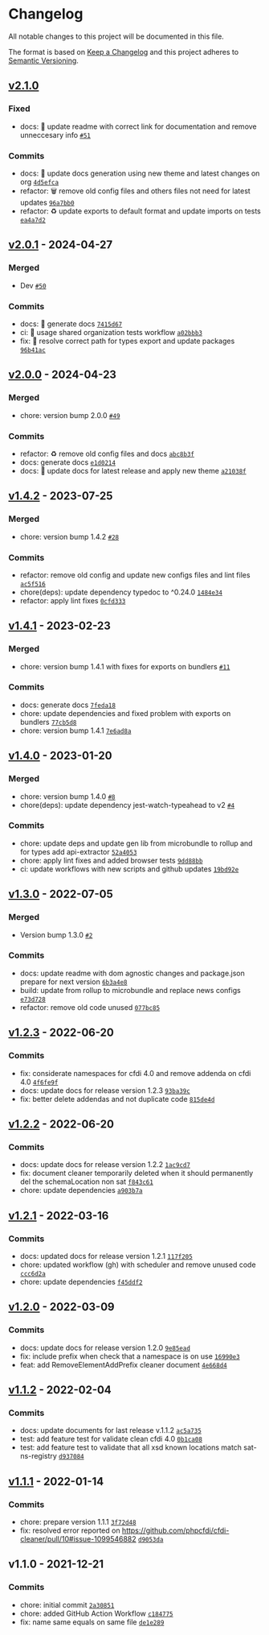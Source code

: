 # Changelog

All notable changes to this project will be documented in this file.

The format is based on [Keep a Changelog](https://keepachangelog.com/en/1.0.0/)
and this project adheres to [Semantic Versioning](https://semver.org/spec/v2.0.0.html).

## [v2.1.0](https://luffynando.github.com/nodecfdi/cfdi-cleaner/compare/v2.0.1...v2.1.0)

### Fixed

- docs: :memo: update readme with correct link for documentation and remove unneccesary info [`#51`](https://luffynando.github.com/nodecfdi/cfdi-cleaner/issues/51)

### Commits

- docs: :memo: update docs generation using new theme and latest changes on org [`4d5efca`](https://luffynando.github.com/nodecfdi/cfdi-cleaner/commit/4d5efca86b6d85a2cf3904ad04a3e18bae274fde)
- refactor: :wastebasket: remove old config files and others files not need for latest updates [`96a7bb0`](https://luffynando.github.com/nodecfdi/cfdi-cleaner/commit/96a7bb00f1d06356ded2993cafa99e1dbefb8b51)
- refactor: :recycle: update exports to default format and update imports on tests [`ea4a7d2`](https://luffynando.github.com/nodecfdi/cfdi-cleaner/commit/ea4a7d2428ac394ce8133d6a5ec4a0d35956941f)

## [v2.0.1](https://luffynando.github.com/nodecfdi/cfdi-cleaner/compare/v2.0.0...v2.0.1) - 2024-04-27

### Merged

- Dev [`#50`](https://luffynando.github.com/nodecfdi/cfdi-cleaner/pull/50)

### Commits

- docs: :memo: generate docs [`7415d67`](https://luffynando.github.com/nodecfdi/cfdi-cleaner/commit/7415d6768cd73e004a0dd0b57e80aac468bb3134)
- ci: :green_heart: usage shared organization tests workflow [`a02bbb3`](https://luffynando.github.com/nodecfdi/cfdi-cleaner/commit/a02bbb3cbe5b8c01ba1ffc52e37a75e530eba110)
- fix: :bug: resolve correct path for types export and update packages [`96b41ac`](https://luffynando.github.com/nodecfdi/cfdi-cleaner/commit/96b41ac4714f44a1073c097f5af79f21a8a6908b)

## [v2.0.0](https://luffynando.github.com/nodecfdi/cfdi-cleaner/compare/v1.4.2...v2.0.0) - 2024-04-23

### Merged

- chore: version bump 2.0.0 [`#49`](https://luffynando.github.com/nodecfdi/cfdi-cleaner/pull/49)

### Commits

- refactor: :recycle: remove old config files and docs [`abc8b3f`](https://luffynando.github.com/nodecfdi/cfdi-cleaner/commit/abc8b3fe0421c1e46b307351d5e6ed33b45ade2f)
- docs: generate docs [`e1d0214`](https://luffynando.github.com/nodecfdi/cfdi-cleaner/commit/e1d021488bcde4ec31bc42ebe21d0d9377530ecd)
- docs: :memo: update docs for latest release and apply new theme [`a21038f`](https://luffynando.github.com/nodecfdi/cfdi-cleaner/commit/a21038f6cf72b20caee23315830c3bb1eefd9cbb)

## [v1.4.2](https://luffynando.github.com/nodecfdi/cfdi-cleaner/compare/v1.4.1...v1.4.2) - 2023-07-25

### Merged

- chore: version bump 1.4.2 [`#28`](https://luffynando.github.com/nodecfdi/cfdi-cleaner/pull/28)

### Commits

- refactor: remove old config and update new configs files and lint files [`ac5f516`](https://luffynando.github.com/nodecfdi/cfdi-cleaner/commit/ac5f516fe8e7db8cd90301e4f3fcafb7fc22728b)
- chore(deps): update dependency typedoc to ^0.24.0 [`1484e34`](https://luffynando.github.com/nodecfdi/cfdi-cleaner/commit/1484e34f8dea20acedcf461b21290ea4bcdd37dd)
- refactor: apply lint fixes [`0cfd333`](https://luffynando.github.com/nodecfdi/cfdi-cleaner/commit/0cfd3334387058519df8c97ceb576b4bc0ddd46d)

## [v1.4.1](https://luffynando.github.com/nodecfdi/cfdi-cleaner/compare/v1.4.0...v1.4.1) - 2023-02-23

### Merged

- chore: version bump 1.4.1 with fixes for exports on bundlers [`#11`](https://luffynando.github.com/nodecfdi/cfdi-cleaner/pull/11)

### Commits

- docs: generate docs [`7feda18`](https://luffynando.github.com/nodecfdi/cfdi-cleaner/commit/7feda1868491e38a94c7b0e8d08c7f99fd9ce283)
- chore: update dependencies and fixed problem with exports on bundlers [`77cb5d8`](https://luffynando.github.com/nodecfdi/cfdi-cleaner/commit/77cb5d840b583b80930ad164e09db73e0f019612)
- chore: version bump 1.4.1 [`7e6ad8a`](https://luffynando.github.com/nodecfdi/cfdi-cleaner/commit/7e6ad8a40b9214be8a99235f954458b5b7a1e44f)

## [v1.4.0](https://luffynando.github.com/nodecfdi/cfdi-cleaner/compare/v1.3.0...v1.4.0) - 2023-01-20

### Merged

- chore: version bump 1.4.0 [`#8`](https://luffynando.github.com/nodecfdi/cfdi-cleaner/pull/8)
- chore(deps): update dependency jest-watch-typeahead to v2 [`#4`](https://luffynando.github.com/nodecfdi/cfdi-cleaner/pull/4)

### Commits

- chore: update deps and update gen lib from microbundle to rollup and for types add api-extractor [`52a4053`](https://luffynando.github.com/nodecfdi/cfdi-cleaner/commit/52a4053ab417a1fbc1e03b742f19aa0e2870f64d)
- chore: apply lint fixes and added browser tests [`9dd88bb`](https://luffynando.github.com/nodecfdi/cfdi-cleaner/commit/9dd88bb0246ea6df737fa15f237f61c48e3a245e)
- ci: update workflows with new scripts and github updates [`19bd92e`](https://luffynando.github.com/nodecfdi/cfdi-cleaner/commit/19bd92eeeca4f52c118725704eccd0c281d9ee8e)

## [v1.3.0](https://luffynando.github.com/nodecfdi/cfdi-cleaner/compare/v1.2.3...v1.3.0) - 2022-07-05

### Merged

- Version bump 1.3.0 [`#2`](https://luffynando.github.com/nodecfdi/cfdi-cleaner/pull/2)

### Commits

- docs: update readme with dom agnostic changes and package.json prepare for next version [`6b3a4e8`](https://luffynando.github.com/nodecfdi/cfdi-cleaner/commit/6b3a4e8ebd0241e25be07fdb7efcabac5140e3bc)
- build: update from rollup to microbundle and replace news configs [`e73d728`](https://luffynando.github.com/nodecfdi/cfdi-cleaner/commit/e73d728c91a09801cd95b791f8cc8b4633c9c75c)
- refactor: remove old code unused [`077bc85`](https://luffynando.github.com/nodecfdi/cfdi-cleaner/commit/077bc85d6b8cded444255a3503f181b6cfa72bf1)

## [v1.2.3](https://luffynando.github.com/nodecfdi/cfdi-cleaner/compare/v1.2.2...v1.2.3) - 2022-06-20

### Commits

- fix: considerate namespaces for cfdi 4.0 and remove addenda on cfdi 4.0 [`4f6fe9f`](https://luffynando.github.com/nodecfdi/cfdi-cleaner/commit/4f6fe9f17528e16256124903d1c642eee34ed37e)
- docs: update docs for release version 1.2.3 [`93ba39c`](https://luffynando.github.com/nodecfdi/cfdi-cleaner/commit/93ba39c44a60f44c1c2fb3733521b1e02eb2387f)
- fix: better delete addendas and not duplicate code [`815de4d`](https://luffynando.github.com/nodecfdi/cfdi-cleaner/commit/815de4dc9a1a82bd7e0096e142d78485f74ad605)

## [v1.2.2](https://luffynando.github.com/nodecfdi/cfdi-cleaner/compare/v1.2.1...v1.2.2) - 2022-06-20

### Commits

- docs: update docs for release version 1.2.2 [`1ac9cd7`](https://luffynando.github.com/nodecfdi/cfdi-cleaner/commit/1ac9cd7c8653759af2566650ab124d048e5414dc)
- fix: document cleaner temporarily deleted when it should permanently del the schemaLocation non sat [`f843c61`](https://luffynando.github.com/nodecfdi/cfdi-cleaner/commit/f843c6141774f219b1e25086418b8cf9f2f424dd)
- chore: update dependencies [`a903b7a`](https://luffynando.github.com/nodecfdi/cfdi-cleaner/commit/a903b7a05b859ec41e8449928b302f7fb9c330d2)

## [v1.2.1](https://luffynando.github.com/nodecfdi/cfdi-cleaner/compare/v1.2.0...v1.2.1) - 2022-03-16

### Commits

- docs: updated docs for release version 1.2.1 [`117f205`](https://luffynando.github.com/nodecfdi/cfdi-cleaner/commit/117f20536481d1a7fe74364821fee0a2c731ae12)
- chore: updated workflow (gh) with scheduler and remove unused code [`ccc6d2a`](https://luffynando.github.com/nodecfdi/cfdi-cleaner/commit/ccc6d2ab819d3a0e909e902048158cc516c5f2c9)
- chore: update dependencies [`f45ddf2`](https://luffynando.github.com/nodecfdi/cfdi-cleaner/commit/f45ddf28635405fddaa499414276f80195c8af07)

## [v1.2.0](https://luffynando.github.com/nodecfdi/cfdi-cleaner/compare/v1.1.2...v1.2.0) - 2022-03-09

### Commits

- docs: update docs for release version 1.2.0 [`9e85ead`](https://luffynando.github.com/nodecfdi/cfdi-cleaner/commit/9e85eade6f87182a3823b9e81a9a6fad110a66a0)
- fix: include prefix when check that a namespace is on use [`16990e3`](https://luffynando.github.com/nodecfdi/cfdi-cleaner/commit/16990e3a88f8ba527074ed8fa95cb542ed45d2d3)
- feat: add RemoveElementAddPrefix cleaner document [`4e668d4`](https://luffynando.github.com/nodecfdi/cfdi-cleaner/commit/4e668d46bb8900ff892db6040a4735dff0223560)

## [v1.1.2](https://luffynando.github.com/nodecfdi/cfdi-cleaner/compare/v1.1.1...v1.1.2) - 2022-02-04

### Commits

- docs: update documents for last release v.1.1.2 [`ac5a735`](https://luffynando.github.com/nodecfdi/cfdi-cleaner/commit/ac5a7352c2aa966e8ce2a5a23d4f2693515850bc)
- test: add feature test for validate clean cfdi 4.0 [`0b1ca08`](https://luffynando.github.com/nodecfdi/cfdi-cleaner/commit/0b1ca08c0098ce41e4592c361ec3780332a0760b)
- test: add feature test to validate that all xsd known locations match sat-ns-registry [`d937084`](https://luffynando.github.com/nodecfdi/cfdi-cleaner/commit/d93708459ca0b26993e411a37ec8a2afa9f0f64c)

## [v1.1.1](https://luffynando.github.com/nodecfdi/cfdi-cleaner/compare/v1.1.0...v1.1.1) - 2022-01-14

### Commits

- chore: prepare version 1.1.1 [`3f72d48`](https://luffynando.github.com/nodecfdi/cfdi-cleaner/commit/3f72d48967fa8f99121135f04db34089ade32a17)
- fix: resolved error reported on https://github.com/phpcfdi/cfdi-cleaner/pull/10#issue-1099546882 [`d9053da`](https://luffynando.github.com/nodecfdi/cfdi-cleaner/commit/d9053da78eb38fc7de3a34e9b9da6fe47b0682de)

## v1.1.0 - 2021-12-21

### Commits

- chore: initial commit [`2a30851`](https://luffynando.github.com/nodecfdi/cfdi-cleaner/commit/2a30851f4d2d19287d6685b5bc43514ae74ba233)
- chore: added GitHub Action Workflow [`c184775`](https://luffynando.github.com/nodecfdi/cfdi-cleaner/commit/c184775545448f222de64d1c817313b18d80fea6)
- fix: name same equals on same file [`de1e289`](https://luffynando.github.com/nodecfdi/cfdi-cleaner/commit/de1e289e906a6635e8b8244a9e27adfc44c84e45)
